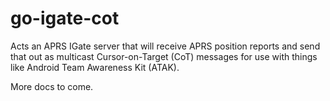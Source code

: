 # go-igate-cot

Acts an APRS IGate server that will receive APRS position reports and send that out as multicast Cursor-on-Target (CoT) messages for use with things like Android Team Awareness Kit (ATAK).

More docs to come.